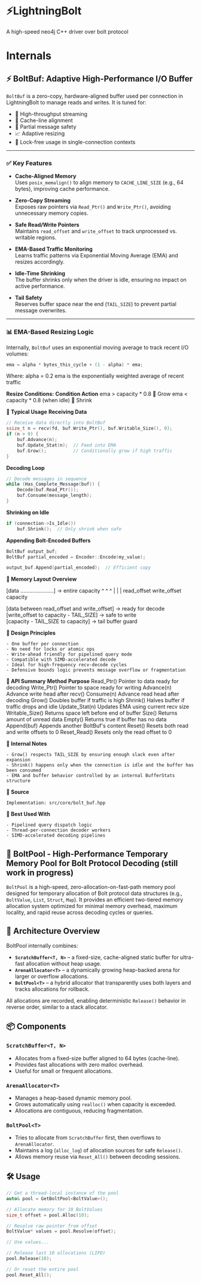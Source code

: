 # ⚡LightningBolt
A high-speed neo4j C++ driver over bolt protocol


# Internals
## ⚡ BoltBuf: Adaptive High-Performance I/O Buffer

`BoltBuf` is a zero-copy, hardware-aligned buffer used per connection in LightningBolt to manage reads and writes. It is tuned for:

- 🚀 High-throughput streaming
- 🎯 Cache-line alignment
- 🧠 Partial message safety
- 📈 Adaptive resizing
- 🧵 Lock-free usage in single-connection contexts

---

### ✅ Key Features

- **Cache-Aligned Memory**  
  Uses `posix_memalign()` to align memory to `CACHE_LINE_SIZE` (e.g., 64 bytes), improving cache performance.

- **Zero-Copy Streaming**  
  Exposes raw pointers via `Read_Ptr()` and `Write_Ptr()`, avoiding unnecessary memory copies.

- **Safe Read/Write Pointers**  
  Maintains `read_offset` and `write_offset` to track unprocessed vs. writable regions.

- **EMA-Based Traffic Monitoring**  
  Learns traffic patterns via Exponential Moving Average (EMA) and resizes accordingly.

- **Idle-Time Shrinking**  
  The buffer shrinks only when the driver is idle, ensuring no impact on active performance.

- **Tail Safety**  
  Reserves buffer space near the end (`TAIL_SIZE`) to prevent partial message overwrites.

---

### 📊 EMA-Based Resizing Logic

Internally, `BoltBuf` uses an exponential moving average to track recent I/O volumes:

```cpp
ema = alpha * bytes_this_cycle + (1 - alpha) * ema;
```
Where:
    alpha = 0.2
    ema is the exponentially weighted average of recent traffic

**Resize Conditions:**
**Condition	                      Action**
ema > capacity * 0.8	            🔼 Grow
ema < capacity * 0.8 (when idle)	🔽 Shrink

**🔧 Typical Usage**
**Receiving Data**
```cpp
// Receive data directly into BoltBuf
ssize_t n = recv(fd, buf.Write_Ptr(), buf.Writable_Size(), 0);
if (n > 0) {
    buf.Advance(n);
    buf.Update_Stat(n);  // Feed into EMA
    buf.Grow();          // Conditionally grow if high traffic
}
```
**Decoding Loop**
```cpp
// Decode messages in sequence
while (Has_Complete_Message(buf)) {
    Decode(buf.Read_Ptr());
    buf.Consume(message_length);
}
```
**Shrinking on Idle**
```cpp
if (connection->Is_Idle())
    buf.Shrink();  // Only shrink when safe
```
**Appending Bolt-Encoded Buffers**
```cpp
BoltBuf output_buf;
BoltBuf partial_encoded = Encoder::Encode(my_value);

output_buf.Append(partial_encoded);  // Efficient copy
```

**📐 Memory Layout Overview**

[data ......................] → entire capacity
 ^            ^             ^
 |            |             |
read_offset  write_offset  capacity

[data between read_offset and write_offset] → ready for decode  
[write_offset to capacity - TAIL_SIZE]      → safe to write  
[capacity - TAIL_SIZE to capacity]          → tail buffer guard  

**🧱 Design Principles**

    - One buffer per connection
    - No need for locks or atomic ops
    - Write-ahead friendly for pipelined query mode
    - Compatible with SIMD-accelerated decode
    - Ideal for high-frequency recv-decode cycles
    - Defensive bounds logic prevents message overflow or fragmentation

**📎 API Summary**
**Method**	          **Purpose**
Read_Ptr()	      Pointer to data ready for decoding
Write_Ptr()	      Pointer to space ready for writing
Advance(n)	      Advance write head after recv()
Consume(n)	      Advance read head after decoding
Grow()	          Doubles buffer if traffic is high
Shrink()	        Halves buffer if traffic drops and idle
Update_Stat(n)	  Updates EMA using current recv size
Writable_Size()	  Returns space left before end of buffer
Size()	          Returns amount of unread data
Empty()	          Returns true if buffer has no data
Append(buf)	      Appends another BoltBuf's content
Reset()	          Resets both read and write offsets to 0
Reset_Read()	    Resets only the read offset to 0

**🚦 Internal Notes**

    - Grow() respects TAIL_SIZE by ensuring enough slack even after expansion
    - Shrink() happens only when the connection is idle and the buffer has been consumed
    - EMA and buffer behavior controlled by an internal BufferStats structure

**📁 Source**

    Implementation: src/core/bolt_buf.hpp
    
**🔗 Best Used With**

    - Pipelined query dispatch logic
    - Thread-per-connection decoder workers
    - SIMD-accelerated decoding pipelines


## 🔩 BoltPool - High-Performance Temporary Memory Pool for Bolt Protocol Decoding (still work in progress)

`BoltPool` is a high-speed, zero-allocation-on-fast-path memory pool designed for temporary allocation of Bolt protocol data structures (e.g., `BoltValue`, `List`, `Struct`, `Map`). It provides an efficient two-tiered memory allocation system optimized for minimal memory overhead, maximum locality, and rapid reuse across decoding cycles or queries.

## 🧱 Architecture Overview

BoltPool internally combines:

- **`ScratchBuffer<T, N>`** – a fixed-size, cache-aligned static buffer for ultra-fast allocation without heap usage.
- **`ArenaAllocator<T>`** – a dynamically growing heap-backed arena for larger or overflow allocations.
- **`BoltPool<T>`** – a hybrid allocator that transparently uses both layers and tracks allocations for rollback.

All allocations are recorded, enabling deterministic `Release()` behavior in reverse order, similar to a stack allocator.

## 📦 Components

### `ScratchBuffer<T, N>`
- Allocates from a fixed-size buffer aligned to 64 bytes (cache-line).
- Provides fast allocations with zero malloc overhead.
- Useful for small or frequent allocations.

### `ArenaAllocator<T>`
- Manages a heap-based dynamic memory pool.
- Grows automatically using `realloc()` when capacity is exceeded.
- Allocations are contiguous, reducing fragmentation.

### `BoltPool<T>`
- Tries to allocate from `ScratchBuffer` first, then overflows to `ArenaAllocator`.
- Maintains a log (`alloc_log`) of allocation sources for safe `Release()`.
- Allows memory reuse via `Reset_All()` between decoding sessions.

## 🛠️ Usage

```cpp
// Get a thread-local instance of the pool
auto& pool = GetBoltPool<BoltValue>();

// Allocate memory for 10 BoltValues
size_t offset = pool.Alloc(10);

// Resolve raw pointer from offset
BoltValue* values = pool.Resolve(offset);

// Use values...

// Release last 10 allocations (LIFO)
pool.Release(10);

// Or reset the entire pool
pool.Reset_All();
```